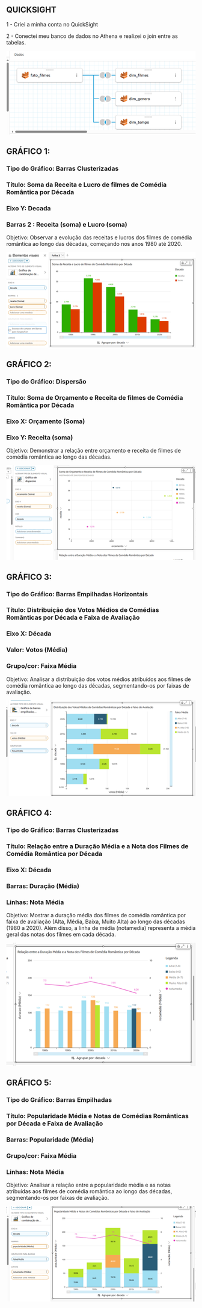 ## QUICKSIGHT

1 - Criei a minha conta no QuickSight

2 - Conectei meu banco de dados no Athena e realizei o join entre as tabelas.

![alt text](../evidencias/join.png)

## GRÁFICO 1: 

### Tipo do Gráfico: Barras Clusterizadas

### Título: Soma da Receita e Lucro de filmes de Comédia Romântica por Década

### Eixo Y: Decada

### Barras 2 : Receita (soma) e Lucro (soma)

Objetivo: Observar a evolução das receitas e lucros dos filmes de comédia romântica ao longo das décadas, começando nos anos 1980 até 2020.

![alt text](../evidencias/grafico_1.png)

## GRÁFICO 2: 

### Tipo do Gráfico: Dispersão

### Título: Soma de Orçamento e Receita de filmes de Comédia Romântica por Década

### Eixo X: Orçamento (Soma)

### Eixo Y: Receita (soma)

Objetivo: Demonstrar a relação entre orçamento e receita de filmes de comédia romântica ao longo das décadas.

![alt text](../evidencias/grafico_2.png)

## GRÁFICO 3: 

### Tipo do Gráfico: Barras Empilhadas Horizontais

### Título: Distribuição dos Votos Médios de Comédias Românticas por Década e Faixa de Avaliação

### Eixo X: Década

### Valor: Votos (Média)

### Grupo/cor: Faixa Média 

Objetivo: Analisar a distribuição dos votos médios atribuídos aos filmes de comédia romântica ao longo das décadas, segmentando-os por faixas de avaliação.

![alt text](../evidencias/grafico_3.png)

## GRÁFICO 4: 

### Tipo do Gráfico: Barras Clusterizadas

### Título: Relação entre a Duração Média e a Nota dos Filmes de Comédia Romântica por Década

### Eixo X: Década

### Barras: Duração (Média)

### Linhas: Nota Média

Objetivo: Mostrar a duração média dos filmes de comédia romântica por faixa de avaliação (Alta, Média, Baixa, Muito Alta) ao longo das décadas (1980 a 2020). Além disso, a linha de média (notamedia) representa a média geral das notas dos filmes em cada década.

![alt text](../evidencias/grafico_4.png)

## GRÁFICO 5: 

### Tipo do Gráfico: Barras Empilhadas

### Título: Popularidade Média e Notas de Comédias Românticas por Década e Faixa de Avaliação

### Barras: Popularidade (Média)

### Grupo/cor: Faixa Média

### Linhas: Nota Média

Objetivo: Analisar a relação entre a popularidade média e as notas atribuídas aos filmes de comédia romântica ao longo das décadas, segmentando-os por faixas de avaliação. 

![alt text](../evidencias/grafico_5.png)
